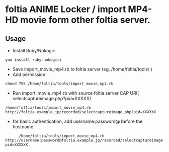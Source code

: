# foltia ANIME Locker / import MP4-HD movie form other foltia server.

## Usage

- Install Ruby/Nokogiri
```
yum install ruby-nokogiri
```

- Save import_movie_mp4.rb to foltia server (eg. /home/foltia/tools/ )
- Add permission
```
chmod 755 /home/foltia/tools/import_movie_mp4.rb
```
- Run import_movie_mp4.rb with source foltia server CAP URI( selectcaptureimage.php?pid=XXXXX)
```
/home/foltia/tools/import_movie_mp4.rb http://foltia.example.jp/recorded/selectcaptureimage.php?pid=XXXXXX
```
- for basic authentication, add username:password@ before the hostname.
```
      /home/foltia/tools/import_movie_mp4.rb http://username:password@foltia.example.jp/recorded/selectcaptureimage.php?pid=XXXXXX
```
